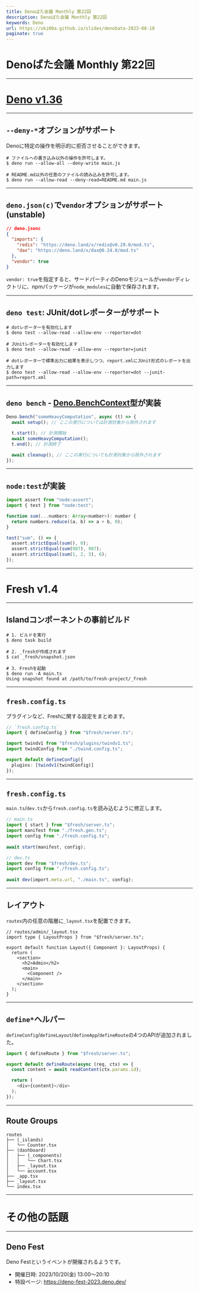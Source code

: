 ```yaml
---
title: Denoばた会議 Monthly 第22回
description: Denoばた会議 Monthly 第22回
keywords: Deno
url: https://uki00a.github.io/slides/denobata-2023-08-18
paginate: true
---
```


# Denoばた会議 Monthly 第22回

<!-- _class: lead -->

---

# [Deno v1.36](https://uki00a.github.io/deno-weekly/articles/deno/v1.36)

<!-- _class: lead -->

---

## `--deny-*`オプションがサポート

Denoに特定の操作を明示的に拒否させることができます。

```shell
# ファイルへの書き込み以外の操作を許可します。
$ deno run --allow-all --deny-write main.js

# README.md以外の任意のファイルの読み込みを許可します。
$ deno run --allow-read --deny-read=README.md main.js
```

---

## `deno.json(c)`で`vendor`オプションがサポート (**unstable**)

```json
// deno.jsonc
{
  "imports": {
    "redis": "https://deno.land/x/redis@v0.29.0/mod.ts",
    "dax": "https://deno.land/x/dax@0.24.0/mod.ts"
  },
  "vendor": true
}
```

`vendor: true`を指定すると、サードパーティのDenoモジュールが`vendor`ディレクトリに、npmパッケージが`node_modules`に自動で保存されます。

---

## `deno test`: JUnit/dotレポーターがサポート

```shell
# dotレポーターを有効化します
$ deno test --allow-read --allow-env --reporter=dot

# JUnitレポーターを有効化します
$ deno test --allow-read --allow-env --reporter=junit

# dotレポーターで標準出力に結果を表示しつつ、report.xmlにJUnit形式のレポートを出力します
$ deno test --allow-read --allow-env --reporter=dot --junit-path=report.xml
```

---

## `deno bench` - [Deno.BenchContext](https://deno.land/api@v1.36.0?s=Deno.BenchContext)型が実装

```typescript
Deno.bench("someHeavyComputation", async (t) => {
  await setup(); // ここの実行については計測対象から除外されます

  t.start(); // 計測開始
  await someHeavyComputation();
  t.end(); // 計測終了

  await cleanup(); // ここの実行についても計測対象から除外されます
});
```

---

## `node:test`が実装

```javascript
import assert from "node:assert";
import { test } from "node:test";

function sum(...numbers: Array<number>): number {
  return numbers.reduce((a, b) => a + b, 0);
}

test("sum", () => {
  assert.strictEqual(sum(), 0);
  assert.strictEqual(sum(987), 987);
  assert.strictEqual(sum(1, 2, 3), 6);
});
```

---

# Fresh v1.4

<!-- _class: lead -->

---

## Islandコンポーネントの事前ビルド

```shell
# 1. ビルドを実行
$ deno task build

# 2. _freshが作成されます
$ cat _fresh/snapshot.json

# 3. Freshを起動
$ deno run -A main.ts
Using snapshot found at /path/to/fresh-project/_fresh
```

---

## `fresh.config.ts`

プラグインなど、Freshに関する設定をまとめます。

```typescript
// `fresh.config.ts`
import { defineConfig } from "$fresh/server.ts";

import twindv1 from "$fresh/plugins/twindv1.ts";
import twindConfig from "./twind.config.ts";

export default defineConfig({
  plugins: [twindv1(twindConfig)]
});
```

---

## `fresh.config.ts`

`main.ts`/`dev.ts`から`fresh.config.ts`を読み込むように修正します。

```typescript
// main.ts
import { start } from "$fresh/server.ts";
import manifest from "./fresh.gen.ts";
import config from "./fresh.config.ts";
 
await start(manifest, config);
```

```typescript
// dev.ts
import dev from "$fresh/dev.ts";
import config from "./fresh.config.ts";
 
await dev(import.meta.url, "./main.ts", config);
```

---

## レイアウト

`routes`内の任意の階層に`_layout.tsx`を配置できます。

```tsx
// routes/admin/_layout.tsx
import type { LayoutProps } from "$fresh/server.ts";

export default function Layout({ Component }: LayoutProps) {
  return (
    <section>
      <h2>Admin</h2>
      <main>
        <Component />
      </main>
    </section>
  );
}
```

---

## `define*`ヘルパー

`defineConfig`/`defineLayout`/`defineApp`/`defineRoute`の4つのAPIが追加されました。

```typescript
import { defineRoute } from "$fresh/server.ts";

export default defineRoute(async (req, ctx) => {
  const content = await readContent(ctx.params.id);

  return (
    <div>{content}</div>
  );
});
```

---

## Route Groups

```
routes
├── (_islands)
│   └── Counter.tsx
├── (dashboard)
│   ├── (_components)
│   │   └── Chart.tsx
│   ├── _layout.tsx
│   └── account.tsx
├── _app.tsx
├── _layout.tsx
└── index.tsx
```

---

# その他の話題

<!-- _class: lead -->

---

## Deno Fest

Deno Festというイベントが開催されるようです。

- 開催日時: 2023/10/20(金) 13:00〜20:10
- 特設ページ: https://deno-fest-2023.deno.dev/
